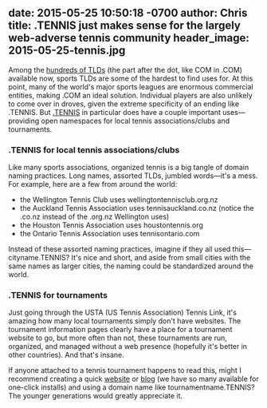 date: 2015-05-25 10:50:18 -0700
author: Chris
title: .TENNIS just makes sense for the largely web-adverse tennis community
header_image: 2015-05-25-tennis.jpg
----

<!-- excerpt -->

Among the [hundreds of TLDs](https://iwantmyname.com/domains/domain-name-registration-list-of-extensions) (the part after the dot, like COM in .COM) available now, sports TLDs are some of the hardest to find uses for. At this point, many of the world's major sports leagues are enormous commercial entities, making .COM an ideal solution. Individual players are also unlikely to come over in droves, given the extreme specificity of an ending like .TENNIS. But [.TENNIS](https://iwantmyname.com/domains/dot-tennis) in particular does have a couple important uses—providing open namespaces for local tennis associations/clubs and tournaments.

<!-- /excerpt -->

### .TENNIS for local tennis associations/clubs

Like many sports associations, organized tennis is a big tangle of domain naming practices. Long names, assorted TLDs, jumbled words—it's a mess. For example, here are a few from around the world:

+ the Wellington Tennis Club uses wellingtontennisclub.org.nz
+ the Auckland Tennis Association uses tennisauckland.co.nz (notice the .co.nz instead of the .org.nz Wellington uses)
+ the Houston Tennis Association uses houstontennis.org
+ the Ontario Tennis Association uses tennisontario.com

Instead of these assorted naming practices, imagine if they all used this—cityname.TENNIS? It's nice and short, and aside from small cities with the same names as larger cities, the naming could be standardized around the world.

### .TENNIS for tournaments

Just going through the USTA (US Tennis Association) Tennis Link, it's amazing how many local tournaments simply don't have websites. The tournament information pages clearly have a place for a tournament website to go, but more often than not, these tournaments are run, organized, and managed without a web presence (hopefully it's better in other countries). And that's insane. 

If anyone attached to a tennis tournament happens to read this, might I recommend creating a quick [website](https://iwantmyname.com/services/website-builder/) or [blog](https://iwantmyname.com/services/blog-hosting/) (we have so many available for one-click installs) and using a domain name like tournamentname.TENNIS? The younger generations would greatly appreciate it.